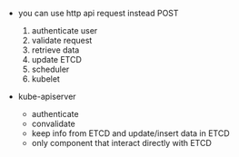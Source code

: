 * you can use http api request instead POST
    1. authenticate user
    2. validate request
    3. retrieve data
    4. update ETCD
    5. scheduler
    6. kubelet

* kube-apiserver
    * authenticate
    * convalidate
    * keep info from ETCD and update/insert data in ETCD
    * only component that interact directly with ETCD
